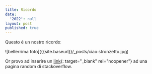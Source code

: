 ```yaml
---
title: Ricordo
date:
  '2022': null
layout: post
published: true
---
```


Questo é un nostro ricordo:

![bellerrima foto]({{site.baseurl}}/_posts/ciao stronzetto.jpg)

Or provo ad inserire un [link](https://stackoverflow.com/questions/24851824/how-long-does-it-take-for-github-page-to-show-changes-after-changing-index-html){: target="_blank" rel="noopener"}&nbsp;ad una pagina random di stackoverflow.
